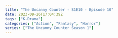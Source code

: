 ```yaml
---
title: "The Uncanny Counter - S1E10 - Episode 10"
date: 2023-09-26T17:04:39Z
tags: ["K-Drama"]
categories: ["Action", "Fantasy", "Horror"]
series: ["The Uncanny Counter Season 1"]
---
```



<mux-player stream-type="on-demand"
  src="https://kp3d-my.sharepoint.com/personal/ryoo_kp3d_onmicrosoft_com/_layouts/15/download.aspx?share=EbFWd1y_iX1EvTu6qBc-wwwBlPyYmgJ-qEz4gcipTLTeHw" metadata-video-title="The Uncanny Counter - S1E10 - Episode 10" prefer-playback="mse" controls>
  </mux-player>
  
  
  <script src="https://cdn.jsdelivr.net/npm/@mux/mux-player"></script>
  
 <script id="MYYp5P1rpHVvBImEwp5EhkrW00xwUlChGbvWR9iSRCxU" type="application/ld+json">
 {
  "@context": "https://schema.org/",
  "@type": "VideoObject",
  "name": "The Uncanny Counter - S1E10 - Episode 10",
  "contentUrl": "https://stream.mux.com/MYYp5P1rpHVvBImEwp5EhkrW00xwUlChGbvWR9iSRCxU.m3u8",
  "thumbnailUrl": "https://www.themoviedb.org/t/p/original/at4FfAlH8TvFbuvimRu9zcvHQCh.jpg?width=314&fit_mode=preserve&time=25",
  "uploadDate": "2023-09-26T17:04:39Z",
}

</script>